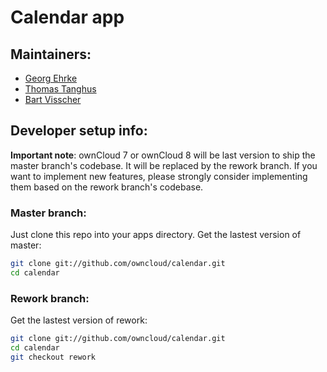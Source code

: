 Calendar app
============

Maintainers:
------------
- [Georg Ehrke](https://github.com/georgehrke)
- [Thomas Tanghus](https://github.com/tanghus)
- [Bart Visscher](https://github.com/bartv2)

Developer setup info:
---------------------
__Important note__: ownCloud 7 or ownCloud 8 will be last version to ship the master branch's codebase. It will be replaced by the rework branch. If you want to implement new features, please strongly consider implementing them based on the rework branch's codebase.

### Master branch:
Just clone this repo into your apps directory.
Get the lastest version of master:
```bash
git clone git://github.com/owncloud/calendar.git
cd calendar
```

### Rework branch:
Get the lastest version of rework:
```bash
git clone git://github.com/owncloud/calendar.git
cd calendar
git checkout rework
```
